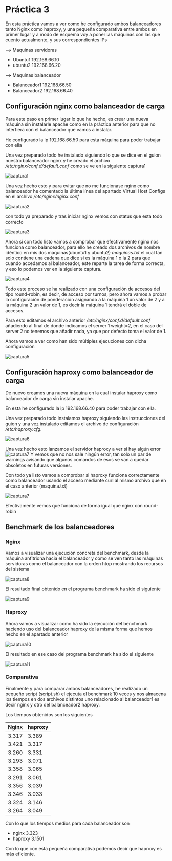 # Práctica 3

En esta práctica vamos a ver como he configurado ambos balanceadores tanto Nginx
como haproxy, y una pequeña comparativa entre ambos en primer lugar y a modo de
esquema voy a poner las máquinas con las que cuento actualmente, y sus
correspondientes IPs

--> Maquinas servidoras
- Ubuntu1         192.168.66.10
- ubuntu2         192.168.66.20

--> Maquinas balanceador
- Balanceador1    192.168.66.50
- Balanceador2    192.168.66.40


## Configuración nginx como balanceador de carga

Para este paso en primer lugar lo que he hecho, es crear una nueva
máquina sin instalarle apache como en la práctica anterior para que
no interfiera con el balanceador que vamos a instalar.

He configurado la ip 192.168.66.50 para esta máquina para poder trabajar con ella

Una vez preparado todo he instalado siguiendo lo que se dice en el guion nuestro
balanceador nginx y he creado el archivo */etc/nginx/conf.d/default.conf* como
se ve en la siguiente captura1

![captura1](capturas/captura1.png)

Una vez hecho esto y para evitar que no me funcionase nginx como balanceador he
comentado la última línea del apartado Virtual Host Configs en el archivo
*/etc/nginx/nginx.conf*

![captura2](capturas/captura2.png)

con todo ya preparado y tras iniciar nginx vemos con status que esta todo correcto

![captura3](capturas/captura3.png)

Ahora si con todo listo vamos a comprobar que efectivamente nginx nos funciona como balanceador, para ello he creado dos archivos de nombre idéntico en mis dos máquinas(ubuntu1 y ubuntu2) *maquinas.txt* el cual tan solo contiene una cadena que dice si es la máquina 1 o la 2 para que cuando accedamos al balanceador, este reparte la tarea de forma correcta, y eso lo podemos ver en la siguiente captura.

![captura4](capturas/captura4.png)

Todo este proceso se ha realizado con una configuración de accesos del tipo
round-robin, es decir, de acceso por turnos, pero ahora vamos a probar la
configuración de ponderación asignando a la máquina 1 un valor de 2 y a la máquina 2 un valor de 1, es decir la máquina 1 tendrá el doble de accesos.

Para esto editamos el archivo anterior */etc/nginx/conf.d/default.conf*
añadiendo al final de donde indicamos el server 1 weight=2, en el caso del server 2 no tenemos que añadir nada, ya que por defecto toma el valor de 1.

Ahora vamos a ver como han sido múltiples ejecuciones con dicha configuración

 ![captura5](capturas/captura5.png)

## Configuración haproxy como balanceador de carga

De nuevo creamos una nueva máquina en la cual instalar haproxy como balanceador de carga sin instalar apache.

En esta he configurado la ip 192.168.66.40 para poder trabajar con ella.

Una vez preparado todo instalamos haproxy siguiendo las instrucciones del guion
y una vez instalado editamos el archivo de configuración */etc/haproxy.cfg*.

![captura6](capturas/captura5.png)

Una vez hecho esto lanzamos el servidor haproxy a ver si hay algún error
![captura7](capturas/captura7.png)
Y vemos que no nos sale ningún error, tan solo un par de warnings avisando que algunos comandos de esos se van a quedar obsoletos en futuras versiones.

Con todo ya listo vamos a comprobar si haproxy funciona correctamente como balanceador usando el acceso mediante curl al mismo archivo que en el caso anterior (maquina.txt)

![captura7](capturas/captura7.png)

Efectivamente vemos que funciona de forma igual que nginx con round-robin


## Benchmark de los balanceadores

### Nginx

Vamos a visualizar una ejecución concreta del benchmark, desde la máquina anfitriona hacia el balanceador y como se ven tanto las máquinas servidoras como el balanceador con la orden htop mostrando los recursos del sistema

![captura8](capturas/captura8.png)

El resultado final obtenido en el programa benchmark ha sido el siguiente

![captura9](capturas/captura9.png)



### Haproxy

Ahora vamos a visualizar como ha sido la ejecución del benchmark haciendo uso del balanceador haproxy de la misma forma que hemos hecho en el apartado anterior

![captura10](capturas/captura10.png)

El resultado en ese caso del programa benchmark ha sido el siguiente

![captura11](capturas/captura11.png)

### Comparativa

Finalmente y para comparar ambos balanceadores, he realizado un pequeño script (script.sh)
el ejecuta el benchmark 10 veces y nos almacena los tiempos en dos archivos distintos
uno relacionado al balanceador1 es decir nginx y otro del balanceador2 haproxy.

Los tiempos obtenidos son los siguientes

| Nginx      | haproxy    |
| ---------- | ---------- |
| 3.317      | 3.389      |
| 3.421      | 3.317      |
| 3.260      | 3.331      |
| 3.293      | 3.071      |
| 3.358      | 3.065      |
| 3.291      | 3.061      |
| 3.356      | 3.039      |
| 3.346      | 3.033      |
| 3.324      | 3.146      |
| 3.264      | 3.049      |

Con lo que los tiempos medios para cada balanceador son

- nginx     3.323
- haproxy   3.1501

Con lo que con esta pequeña comparativa podemos decir que haproxy es más eficiente.
